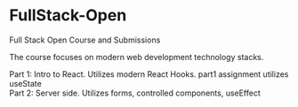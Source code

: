 # FullStack-Open
Full Stack Open Course and Submissions 

The course focuses on modern web development technology stacks. 

Part 1: Intro to React. Utilizes modern React Hooks. part1 assignment utilizes useState  
Part 2: Server side. Utilizes forms, controlled components, useEffect